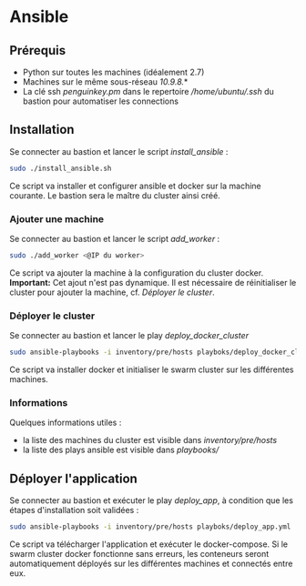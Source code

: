 # Ansible

## Prérequis

* Python sur toutes les machines (idéalement 2.7)
* Machines sur le même sous-réseau *10.9.8.**
* La clé ssh *penguinkey.pm* dans le repertoire */home/ubuntu/.ssh* du bastion pour automatiser les connections

## Installation

Se connecter au bastion et lancer le script *install_ansible* :
```sh
sudo ./install_ansible.sh
```
Ce script va installer et configurer ansible et docker sur la machine courante.
Le bastion sera le maître du cluster ainsi créé.

### Ajouter une machine

Se connecter au bastion et lancer le script *add_worker* :
```sh
sudo ./add_worker <@IP du worker>
```
Ce script va ajouter la machine à la configuration du cluster docker.
**Important:** Cet ajout n'est pas dynamique. Il est nécessaire de réinitialiser le cluster pour ajouter la machine, cf. *Déployer le cluster*.

### Déployer le cluster

Se connecter au bastion et lancer le play *deploy_docker_cluster*
```sh
sudo ansible-playbooks -i inventory/pre/hosts playboks/deploy_docker_cluster.yml
```
Ce script va installer docker et initialiser le swarm cluster sur les différentes machines.

### Informations

Quelques informations utiles :
* la liste des machines du cluster est visible dans *inventory/pre/hosts*
* la liste des plays ansible est visible dans *playbooks/*

## Déployer l'application

Se connecter au bastion et exécuter le play *deploy_app*, à condition que les étapes d'installation soit validées :
```sh
sudo ansible-playbooks -i inventory/pre/hosts playboks/deploy_app.yml
```
Ce script va télécharger l'application et exécuter le docker-compose. 
Si le swarm cluster docker fonctionne sans erreurs, les conteneurs seront automatiquement déployés sur les différentes machines et connectés entre eux. 